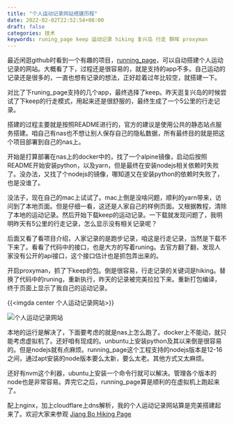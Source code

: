 ```yaml
---
title: "个人运动记录网站搭建历程"
date: 2022-02-02T22:52:54+08:00
draft: false
categories: 技术
keywords: runing_page keep 运动记录 hiking 复兴岛 行走 群晖 proxyman
---
```

最近闲逛github时看到一个有趣的项目，[running_page](https://github.com/yihong0618/running_page "running_page")，可以自动搭建个人运动记录的网站。大概看了下，过程还是很容易的，就是支持的app不多。自己运动的记录还是很多的，一直也想有记录的想法，正好趁着过年比较空，就搭建一下。

对比了下runing_page支持的几个app，最终选择了keep。昨天逛复兴岛的时候尝试了下keep的行走模式，用起来还是很舒服的，最终生成了一个5公里的行走记录。

搭建的过程主要就是按照README进行的，官方的建议是使用公共的静态站点服务搭建。咱自己有nas也不想让别人保存自己的隐私数据，所有最终目的就是把这个项目部署到自己的nas上。

开始是打算部署在nas上的docker中的，找了一个alpine镜像，启动后按照README开始安装python，以及yarn，但是最终在安装nodejs相关依赖时失败了。没办法，又找了个nodejs的镜像，哪知道又在安装python的依赖时失败了，也是没谁了。

没法子，现在自己的mac上试试了。mac上倒是没啥问题，顺利的yarn带来，访问到了本地页面。但是仔细一看，这还是人家自己的样例页面。又根据教程，清除了本地的运动记录。然后开始下载keep的运动记录。一下载就发现问题了，我明明昨天有5公里的行走记录，怎么显示没有相关记录呢？

后面又看了看项目介绍，人家记录的是跑步记录，咱这是行走记录，当然是下载不下来了。看看了代码中的接口，也是大方的写着runing。去官方翻了翻，发现人家没有公开的api接口，这个接口估计也是抓包弄出来的。

开启proxyman，抓了下keep的包。倒是很容易，行走记录的关键词是hiking。替换了代码中的runing，重新执行，昨天的记录被完美拉拉下来。重新打包编译，终于页面上显示了我自己的运动记录。

{{<imgda center 个人运动记录网站>}}

![个人运动记录网站](/img/WechatIMG79.jpeg)

本地的运行是解决了，下面要考虑的就是nas上怎么跑了。docker上不能动，就只能考虑虚拟机了。还好咱有现成的。unbuntu上安装python及其以来倒是很容易的。但是nodejs就有点麻烦。running_page这个工程支持的nodejs版本是12-16之间，通过apt安装的node版本要么太新，要么太老。其他方式又太麻烦。

还好有nvm这个利器，ubuntu上安装一个命令行就可以解决。管理各个版本的node也是非常容易。弄完它之后，running_page算是顺利的在虚拟机上跑起来了。

配上nginx，加上cloudflare上dns解析，我的个人运动记录网站算是完美搭建起来了。欢迎大家来参观 [Jiang Bo Hiking Page](https://hiking.jiangbo.space/ "Jiang Bo Hiking Page")
